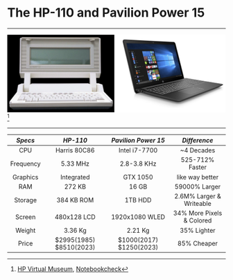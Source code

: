 # The HP-110 and Pavilion Power 15
___
![words](110-p15.PNG)
[^1]
___


| *Specs* | *HP-110* | *Pavilion Power 15* | *Difference* |
| :-----: | :------: | :-----------------: | :----------: |
| CPU | Harris 80C86 | Intel i7-7700 | ~4 Decades |
| Frequency | 5.33 MHz | 2.8-3.8 KHz | 525-712% Faster |
| Graphics | Integrated | GTX 1050 | like way better |
| RAM | 272 KB | 16 GB | 59000% Larger |
| Storage | 384 KB ROM | 1TB HDD | 2.6M% Larger & Writeable |
| Screen | 480x128 LCD | 1920x1080 WLED | 34% More Pixels & Colored | 
| Weight | 3.36 Kg | 2.21 Kg | 35% Lighter | 
| Price | $2995(1985) $8510(2023) | $1000(2017) $1250(2023) | 85% Cheaper |

[^1]: [HP Virtual Museum](https://www.hp.com/hpinfo/abouthp/histnfacts/museum/personalsystems/0036/0036sixviews.html), [Notebookcheck](https://www.notebookcheck.net/HP-Pavilion-Power-15-cb061nd.245640.0.html)
